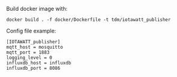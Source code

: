 Build docker image with:
```
docker build . -f docker/Dockerfile -t tdm/iotawatt_publisher
```

Config file example:

```
[IOTAWATT_publisher]
mqtt_host = mosquitto
mqtt_port = 1883
logging_level = 0
influxdb_host = influxdb
influxdb_port = 8086
```
